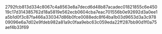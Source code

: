 2792fcb813d334c8067c4a8563e8a7decd6d48b87acadec01821855c6e45019c17d314385762d18a5819e562ecb0604cba7eac701556b0e92692d3a0ee1a5b1d0f3c87fa466a330347d86b0fce0088edc8f64ba1b03d9653d3a3c97809096e6a7d02e9fdeb982a81a9c0faa9ebc63c059eda22ff287bb90d1f0a75aef4b33f69